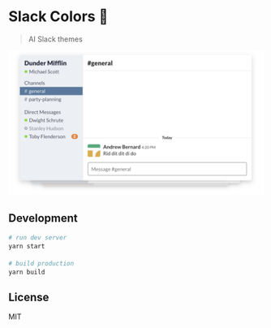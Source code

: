 # Slack Colors 🎨

> AI Slack themes

![Slack Colors](./screenshot.png)

## Development

```bash
# run dev server
yarn start

# build production
yarn build
```

## License

MIT
